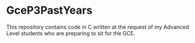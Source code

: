 # GceP3PastYears
This repository contains code in C written at the request of my Advanced Level students who are preparing to sit for the GCE.
